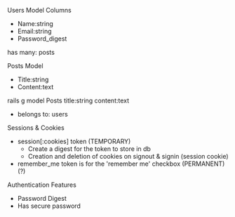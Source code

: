 Users Model Columns
  - Name:string
  - Email:string
  - Password_digest

  has many: posts

Posts Model
  - Title:string
  - Content:text

  rails g model Posts title:string content:text

  - belongs to: users

Sessions & Cookies
 - session[:cookies] token (TEMPORARY)
   - Create a digest for the token to store in db
   - Creation and deletion of cookies on signout & signin (session cookie)
 - remember_me token is for the 'remember me' checkbox (PERMANENT) (?)

Authentication Features
 - Password Digest
 - Has secure password

